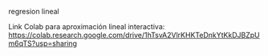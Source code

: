 regresion lineal

Link Colab para aproximación lineal interactiva: https://colab.research.google.com/drive/1hTsvA2VlrKHKTeDnkYtKkDJBZpUm6qTS?usp=sharing

